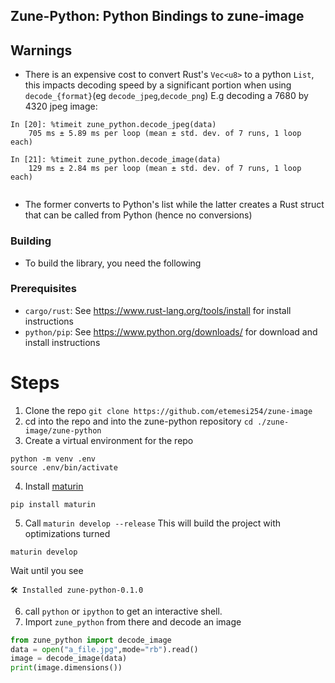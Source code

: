 ## Zune-Python: Python Bindings to zune-image

## Warnings

- There is an expensive cost to convert Rust's `Vec<u8>` to a python `List`, this impacts
  decoding speed by a significant portion when using `decode_{format}`(eg `decode_jpeg`,`decode_png`)
  E.g decoding a 7680 by 4320 jpeg image:

```text
In [20]: %timeit zune_python.decode_jpeg(data)
    705 ms ± 5.89 ms per loop (mean ± std. dev. of 7 runs, 1 loop each)
    
In [21]: %timeit zune_python.decode_image(data)
    129 ms ± 2.84 ms per loop (mean ± std. dev. of 7 runs, 1 loop each)
      
```

- The former converts to Python's list while the latter creates a Rust struct that can be called from Python (hence no
  conversions)

### Building

- To build the library, you need the following

### Prerequisites

- `cargo/rust`: See https://www.rust-lang.org/tools/install for install instructions
- `python/pip`: See https://www.python.org/downloads/ for download and install instructions

# Steps

1. Clone the repo `git clone https://github.com/etemesi254/zune-image`
2. cd into the repo and into the zune-python repository `cd ./zune-image/zune-python`
3. Create a virtual environment for the repo

```shell
python -m venv .env
source .env/bin/activate 
```

4. Install [maturin](https://github.com/PyO3/maturin)

```shell
pip install maturin
```

5. Call `maturin develop --release` This will build the project with optimizations turned

```shell
maturin develop
```

Wait until you see

```text
🛠 Installed zune-python-0.1.0
```

6. call `python` or `ipython` to get an interactive shell.
7. Import `zune_python` from there and decode an image

```python
from zune_python import decode_image
data = open("a_file.jpg",mode="rb").read()
image = decode_image(data)
print(image.dimensions())
```